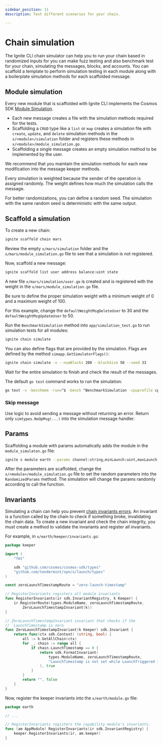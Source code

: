 ```yaml
---
sidebar_position: 11
description: Test different scenarios for your chain.

---
```


# Chain simulation

The Ignite CLI chain simulator can help you to run your chain based in randomized inputs for you can make fuzz testing
and also benchmark test for your chain, simulating the messages, blocks, and accounts. You can scaffold a template to
perform simulation testing in each module along with a boilerplate simulation methods for each scaffolded message.

## Module simulation

Every new module that is scaffolded with Ignite CLI implements the Cosmos
SDK [Module Simulation](https://docs.cosmos.network/master/building-modules/simulator.html).

- Each new message creates a file with the simulation methods required for the tests.
- Scaffolding a `CRUD` type like a `list` or `map` creates a simulation file with `create`, `update`, and `delete`
  simulation methods in the `x/<module>/simulation` folder and registers these methods
  in `x/<module>/module_simulation.go`.
- Scaffolding a single message creates an empty simulation method to be implemented by the user.

We recommend that you maintain the simulation methods for each new modification into the message keeper methods.

Every simulation is weighted because the sender of the operation is assigned randomly. The weight defines how much the
simulation calls the message.

For better randomizations, you can define a random seed. The simulation with the same random seed is deterministic with
the same output.

## Scaffold a simulation

To create a new chain:

```bash
ignite scaffold chain mars
```

Review the empty `x/mars/simulation` folder and the `x/mars/module_simulation.go` file to see that a simulation is not
registered.

Now, scaffold a new message:

```bash
ignite scaffold list user address balance:uint state
```

A new file `x/mars/simulation/user.go` is created and is registered with the weight in the `x/mars/module_simulation.go`
file.

Be sure to define the proper simulation weight with a minimum weight of 0 and a maximum weight of 100.

For this example, change the `defaultWeightMsgDeleteUser` to 30 and the `defaultWeightMsgUpdateUser` to 50.

Run the `BenchmarkSimulation` method into `app/simulation_test.go` to run simulation tests for all modules:

```bash
ignite chain simulate
```

You can also define flags that are provided by the simulation. Flags are defined by the
method `simapp.GetSimulatorFlags()`:

```bash
ignite chain simulate -v --numBlocks 200 --blockSize 50 --seed 33
```

Wait for the entire simulation to finish and check the result of the messages.

The default `go test` command works to run the simulation:

```bash
go test -v -benchmem -run=^$ -bench ^BenchmarkSimulation -cpuprofile cpu.out ./app -Commit=true
```

### Skip message

Use logic to avoid sending a message without returning an error. Return only `simtypes.NoOpMsg(...)` into the simulation
message handler.

## Params

Scaffolding a module with params automatically adds the module in the `module_simulaton.go` file:

```bash
ignite s module earth --params channel:string,minLaunch:uint,maxLaunch:int
```

After the parameters are scaffolded, change the `x/<module>/module_simulation.go` file to set the random parameters into
the `RandomizedParams` method. The simulation will change the params randomly according to call the function.

## Invariants

Simulating a chain can help you
prevent [chain invariants errors](https://docs.cosmos.network/master/building-modules/invariants.html). An invariant is
a function called by the chain to check if something broke, invalidating the chain data.
To create a new invariant and check the chain integrity, you must create a method to validate the invariants and
register all invariants.

For example, in `x/earth/keeper/invariants.go`:

```go
package keeper

import (
	"fmt"

	sdk "github.com/cosmos/cosmos-sdk/types"
	"github.com/tendermint/spn/x/launch/types"
)

const zeroLaunchTimestampRoute = "zero-launch-timestamp"

// RegisterInvariants registers all module invariants
func RegisterInvariants(ir sdk.InvariantRegistry, k Keeper) {
	ir.RegisterRoute(types.ModuleName, zeroLaunchTimestampRoute,
		ZeroLaunchTimestampInvariant(k))
}

// ZeroLaunchTimestampInvariant invariant that checks if the
// `LaunchTimestamp is zero
func ZeroLaunchTimestampInvariant(k Keeper) sdk.Invariant {
	return func(ctx sdk.Context) (string, bool) {
		all := k.GetAllChain(ctx)
		for _, chain := range all {
			if chain.LaunchTimestamp == 0 {
				return sdk.FormatInvariant(
					types.ModuleName, zeroLaunchTimestampRoute,
					"LaunchTimestamp is not set while LaunchTriggered is set",
				), true
			}
		}
		return "", false
	}
}
```

Now, register the keeper invariants into the `x/earth/module.go` file:

```go
package earth

// ...

// RegisterInvariants registers the capability module's invariants.
func (am AppModule) RegisterInvariants(ir sdk.InvariantRegistry) {
	keeper.RegisterInvariants(ir, am.keeper)
}
```
